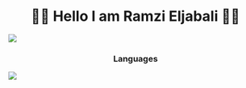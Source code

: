 <h1 align="center">👋🏻  Hello I am Ramzi Eljabali 👋🏻 </h1>

<img align="center" src="https://github-readme-stats.vercel.app/api?username=RamziJabali&show_icons=true&theme=tokyonight"/>

<h3 align="center">Languages</h3>

<img align="center" src="https://github-readme-stats.vercel.app/api?username=RamziJabali&show_icons=true&theme=tokyonight"/>
